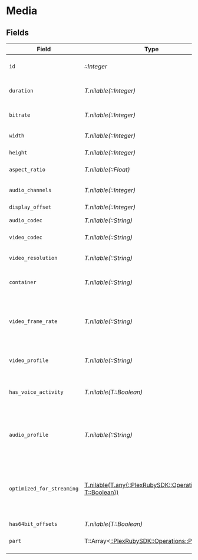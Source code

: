 # Media


## Fields

| Field                                                                                                            | Type                                                                                                             | Required                                                                                                         | Description                                                                                                      | Example                                                                                                          |
| ---------------------------------------------------------------------------------------------------------------- | ---------------------------------------------------------------------------------------------------------------- | ---------------------------------------------------------------------------------------------------------------- | ---------------------------------------------------------------------------------------------------------------- | ---------------------------------------------------------------------------------------------------------------- |
| `id`                                                                                                             | *::Integer*                                                                                                      | :heavy_check_mark:                                                                                               | Unique media identifier.                                                                                         | 387322                                                                                                           |
| `duration`                                                                                                       | *T.nilable(::Integer)*                                                                                           | :heavy_minus_sign:                                                                                               | Duration of the media in milliseconds.                                                                           | 9610350                                                                                                          |
| `bitrate`                                                                                                        | *T.nilable(::Integer)*                                                                                           | :heavy_minus_sign:                                                                                               | Bitrate in bits per second.                                                                                      | 25512                                                                                                            |
| `width`                                                                                                          | *T.nilable(::Integer)*                                                                                           | :heavy_minus_sign:                                                                                               | Video width in pixels.                                                                                           | 3840                                                                                                             |
| `height`                                                                                                         | *T.nilable(::Integer)*                                                                                           | :heavy_minus_sign:                                                                                               | Video height in pixels.                                                                                          | 1602                                                                                                             |
| `aspect_ratio`                                                                                                   | *T.nilable(::Float)*                                                                                             | :heavy_minus_sign:                                                                                               | Aspect ratio of the video.                                                                                       | 2.35                                                                                                             |
| `audio_channels`                                                                                                 | *T.nilable(::Integer)*                                                                                           | :heavy_minus_sign:                                                                                               | Number of audio channels.                                                                                        | 6                                                                                                                |
| `display_offset`                                                                                                 | *T.nilable(::Integer)*                                                                                           | :heavy_minus_sign:                                                                                               | N/A                                                                                                              | 50                                                                                                               |
| `audio_codec`                                                                                                    | *T.nilable(::String)*                                                                                            | :heavy_minus_sign:                                                                                               | Audio codec used.                                                                                                | eac3                                                                                                             |
| `video_codec`                                                                                                    | *T.nilable(::String)*                                                                                            | :heavy_minus_sign:                                                                                               | Video codec used.                                                                                                | hevc                                                                                                             |
| `video_resolution`                                                                                               | *T.nilable(::String)*                                                                                            | :heavy_minus_sign:                                                                                               | Video resolution (e.g., 4k).                                                                                     | 4k                                                                                                               |
| `container`                                                                                                      | *T.nilable(::String)*                                                                                            | :heavy_minus_sign:                                                                                               | File container type.                                                                                             | mkv                                                                                                              |
| `video_frame_rate`                                                                                               | *T.nilable(::String)*                                                                                            | :heavy_minus_sign:                                                                                               | Frame rate of the video. Values found include NTSC, PAL, 24p<br/>                                                | 24p                                                                                                              |
| `video_profile`                                                                                                  | *T.nilable(::String)*                                                                                            | :heavy_minus_sign:                                                                                               | Video profile (e.g., main 10).                                                                                   | main 10                                                                                                          |
| `has_voice_activity`                                                                                             | *T.nilable(T::Boolean)*                                                                                          | :heavy_minus_sign:                                                                                               | Indicates whether voice activity is detected.                                                                    | false                                                                                                            |
| `audio_profile`                                                                                                  | *T.nilable(::String)*                                                                                            | :heavy_minus_sign:                                                                                               | The audio profile used for the media (e.g., DTS, Dolby Digital, etc.).                                           | dts                                                                                                              |
| `optimized_for_streaming`                                                                                        | [T.nilable(T.any(::PlexRubySDK::Operations::One, T::Boolean))](../../models/operations/optimizedforstreaming.md) | :heavy_minus_sign:                                                                                               | Has this media been optimized for streaming. NOTE: This can be 0, 1, false or true                               |                                                                                                                  |
| `has64bit_offsets`                                                                                               | *T.nilable(T::Boolean)*                                                                                          | :heavy_minus_sign:                                                                                               | N/A                                                                                                              | false                                                                                                            |
| `part`                                                                                                           | T::Array<[::PlexRubySDK::Operations::Part](../../models/operations/part.md)>                                     | :heavy_minus_sign:                                                                                               | An array of parts for this media item.                                                                           |                                                                                                                  |